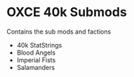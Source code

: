 # OXCE 40k Submods

Contains the sub mods and factions

- 40k StatStrings
- Blood Angels
- Imperial Fists
- Salamanders
